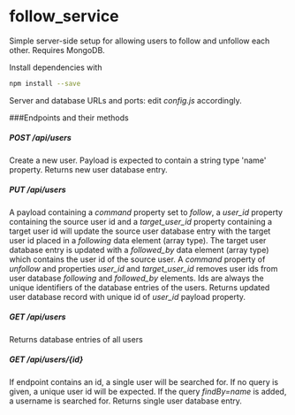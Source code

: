 # follow_service
Simple server-side setup for allowing users to follow and unfollow each other. Requires MongoDB.

Install dependencies with
```bash
npm install --save
```

Server and database URLs and ports: edit *config.js* accordingly.

###Endpoints and their methods

##### POST /api/users

Create a new user. Payload is expected to contain a string type 'name' property. Returns new user database entry.

##### PUT /api/users

A payload containing a *command* property set to *follow*, a *user_id* property containing the source user id and a *target_user_id* property containing a target user id will update the source user database entry with the target user id placed in a *following* data element (array type). The target user database entry is updated with a *followed_by* data element (array type) which contains the user id of the source user. A *command* property of *unfollow* and properties *user_id* and *target_user_id* removes user ids from user database *following* and *followed_by* elements. Ids are always the unique identifiers of the database entries of the users. Returns updated user database record with unique id of *user_id* payload property.

##### GET /api/users

Returns database entries of all users

##### GET /api/users/{id}

If endpoint contains an id, a single user will be searched for. If no query is given, a unique user id will be expected. If the query *findBy=name* is added, a username is searched for. Returns single user database entry.

